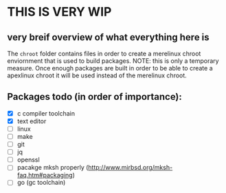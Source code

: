 # THIS IS VERY WIP

## very breif overview of what everything here is
The `chroot` folder contains files in order to create a merelinux chroot enviornment that is used to build packages. NOTE: this is only a temporary measure. Once enough packages are built in order to be able to create a apexlinux chroot it will be used instead of the merelinux chroot.

## Packages todo (in order of importance):
- [x] c compiler toolchain
- [x] text editor
- [ ] linux
- [ ] make
- [ ] git
- [ ] jq
- [ ] openssl
- [ ] pacakge mksh properly (http://www.mirbsd.org/mksh-faq.htm#packaging)
- [ ] go (gc toolchain)
